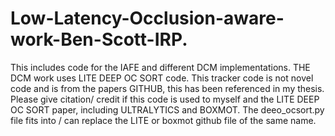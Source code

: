 # Low-Latency-Occlusion-aware-work-Ben-Scott-IRP.
This includes code for the IAFE and different DCM implementations. THE DCM work uses LITE DEEP OC SORT code. This tracker code is not novel code and is from the papers GITHUB, this has been referenced in my thesis. Please give citation/ credit if this code is used to myself and the LITE DEEP OC SORT paper, including ULTRALYTICS and BOXMOT. The deeo_ocsort.py file fits into / can replace the LITE or boxmot github file of the same name.
